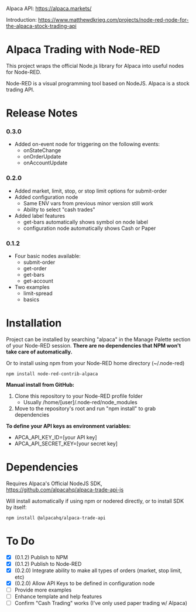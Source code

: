 Alpaca API: https://alpaca.markets/

Introduction: https://www.matthewdkrieg.com/projects/node-red-node-for-the-alpaca-stock-trading-api

# Alpaca Trading with Node-RED
This project wraps the official Node.js library for Alpaca into useful nodes for Node-RED.

Node-RED is a visual programming tool based on NodeJS.
Alpaca is a stock trading API.

# Release Notes

### 0.3.0
* Added on-event node for triggering on the following events:
    *  onStateChange
    *  onOrderUpdate
    *  onAccountUpdate

### 0.2.0
* Added market, limit, stop, or stop limit options for submit-order
* Added configuration node
    * Same ENV vars from previous minor version still work
    * Ability to select "cash trades"
* Added label features
    * get-bars automatically shows symbol on node label
    * configuration node automatically shows Cash or Paper

### 0.1.2
* Four basic nodes available:
    * submit-order
    * get-order
    * get-bars
    * get-account
* Two examples
    * limit-spread
    * basics


# Installation

Project can be installed by searching "alpaca" in the Manage Palette section of your Node-RED session. **There are no dependencies that NPM won't take care of automatically.**

Or to install using npm from your Node-RED home directory (~/.node-red)

```
npm install node-red-contrib-alpaca
```

**Manual install from GitHub:**
1. Clone this repository to your Node-RED profile folder
   * Usually /home/[user]/.node-red/node_modules
1. Move to the repository's root and run "npm install" to grab dependencies


**To define your API keys as environment variables:**
   * APCA_API_KEY_ID=[your API key]
   * APCA_API_SECRET_KEY=[your secret key]

# Dependencies
Requires Alpaca's Official NodeJS SDK, https://github.com/alpacahq/alpaca-trade-api-js

Will install automatically if using npm or nodered directly, or to install SDK by itself:

```
npm install @alpacahq/alpaca-trade-api
```

# To Do
- [x] (0.1.2) Publish to NPM
- [x] (0.1.2) Publish to Node-RED
- [x] (0.2.0) Integrate ability to make all types of orders (market, stop limit, etc)
- [x] (0.2.0) Allow API Keys to be defined in configuration node
- [ ] Provide more examples
- [ ] Enhance template and help features
- [ ] Confirm "Cash Trading" works (I've only used paper trading w/ Alpaca)